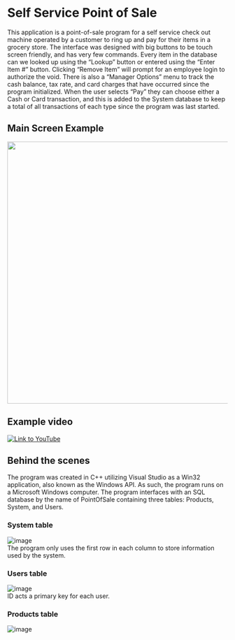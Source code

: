 # Self Service Point of Sale
This application is a point-of-sale program for a self service check out machine operated by a customer to ring up and pay for their items in a grocery store. The interface was designed with big buttons to be touch screen friendly, and has very few commands. Every item in the database can we looked up using the “Lookup” button or entered using the “Enter Item #” button. Clicking “Remove Item” will prompt for an employee login to authorize the void. There is also a “Manager Options” menu to track the cash balance, tax rate, and card charges that have occurred since the program initialized. When the user selects “Pay” they can choose either a Cash or Card transaction, and this is added to the System database to keep a total of all transactions of each type since the program was last started.  

## Main Screen Example
<img src="https://github.com/user-attachments/assets/dee261c2-e2ad-4b28-8820-15b422047a69" width="600">

## Example video
[![Link to YouTube](https://github.com/user-attachments/assets/ce9971c3-d0e3-4022-8910-f36999c5dbbd)](https://www.youtube.com/watch?v=gT5bKg5IO3s)

## Behind the scenes
The program was created in C++ utilizing Visual Studio as a Win32 application, also known as the Windows API. As such, the program runs on a Microsoft Windows computer. The program interfaces with an SQL database by the name of PointOfSale containing three tables: Products, System, and Users.
### System table
![image](https://github.com/user-attachments/assets/4332aadb-06e1-4e61-826f-d7daee5b6952)  
The program only uses the first row in each column to store information used by the system.
### Users table
![image](https://github.com/user-attachments/assets/ee6f1895-4fd0-47b5-a940-3cf4b100d5be)  
ID acts a primary key for each user.
### Products table
![image](https://github.com/user-attachments/assets/23fa097d-2bea-4fb1-8f8c-7db3ecfd7ad7)
